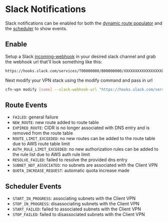 # Slack Notifications

Slack notifications can be enabled for both the [dynamic route populator](routes.md#dynamic-dns-routes) and the [scheduler](scheduling.md) to show events.

## Enable

Setup a Slack [incoming-webhook](https://api.slack.com/messaging/webhooks#getting_started) in your desired slack channel and grab the webhook url that'll look something like this:

```
https://hooks.slack.com/services/T00000000/B00000000/XXXXXXXXXXXXXXXXXXXXXXXX
```

Next modify your VPN stack using the modify command and pass in url

```sh
cfn-vpn modify [name] --slack-webhook-url "https://hooks.slack.com/services/T00000000/B00000000/XXXXXXXXXXXXXXXXXXXXXXXX"
```

## Route Events

- `FAILED`: general failure
- `NEW_ROUTE`: new route added to route table
- `EXPIRED_ROUTE`: CIDR is no longer associated with DNS entry and is removed from the route table
- `ROUTE_LIMIT_EXCEEDED`: no new routes can be added to the route table due to AWS route table limit
- `AUTH_RULE_LIMIT_EXCEEDED`: no new authorization rules can be added to the rule list due to AWS auth rule limit
- `RESOLVE_FAILED`: failed to resolve the provided dns entry
- `SUBNET_NOT_ASSOCIATED`: no subnets are associated with the Client VPN
- `QUOTA_INCREASE_REQUEST`: automatic quota increase made 

## Scheduler Events

- `START_IN_PROGRESS`: associating subnets with the Client VPN
- `STOP_IN_PROGRESS`: disassociating subnets with the Client VPN
- `START_FAILED`: failed to associated subnets with the Client VPN
- `STOP_FAILED`: failed to disassociated subnets with the Client VPN
